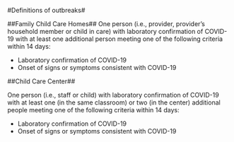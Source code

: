 #Definitions of outbreaks#

##Family Child Care Homes##
One person (i.e., provider, provider’s household member or child in care) with laboratory confirmation of COVID-19 with at least one additional person meeting one of the following criteria within 14 days:

- Laboratory confirmation of COVID-19 
- Onset of signs or symptoms consistent with COVID-19


##Child Care Center##


One person (i.e., staff or child) with laboratory confirmation of COVID-19 with at least one (in the same classroom) or two (in the center) additional people meeting one of the following criteria within 14 days:

- Laboratory confirmation of COVID-19
- Onset of signs or symptoms consistent with COVID-19
